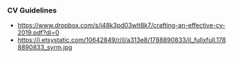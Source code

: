 ### CV Guidelines
- https://www.dropbox.com/s/j48k3pd03wlt8k7/crafting-an-effective-cv-2019.pdf?dl=0
- https://i.etsystatic.com/10642849/r/il/a313e8/1788890833/il_fullxfull.1788890833_syrm.jpg